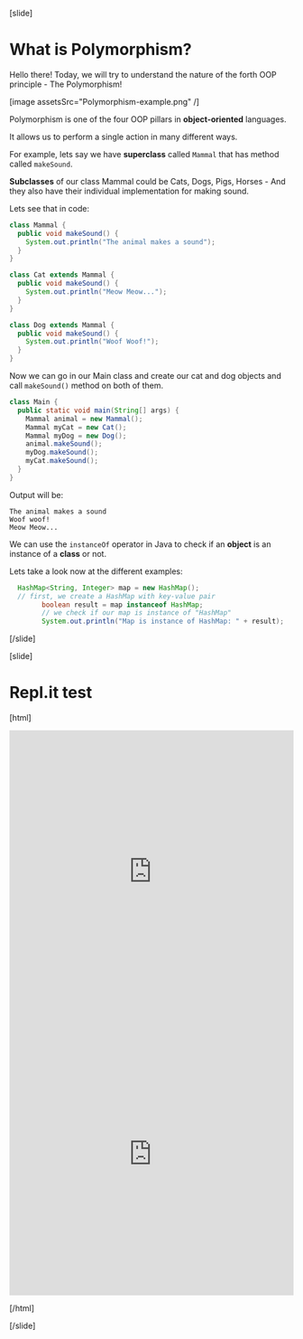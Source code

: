 [slide]

# What is Polymorphism?

Hello there! Today, we will try to understand the nature of the forth OOP principle - The Polymorphism!

[image assetsSrc="Polymorphism-example.png" /]

Polymorphism is one of the four OOP pillars in **object-oriented** languages.

It allows us to perform a single action in many different ways.

For example, lets say we have **superclass** called `Mammal` that has method called `makeSound`. 

**Subclasses** of our class Mammal could be Cats, Dogs, Pigs, Horses - And they also have their individual implementation for making sound.

Lets see that in code: 

``` java
class Mammal {
  public void makeSound() {
    System.out.println("The animal makes a sound");
  }
}
```

``` java
class Cat extends Mammal {
  public void makeSound() {
    System.out.println("Meow Meow...");
  }
}
```

``` java
class Dog extends Mammal {
  public void makeSound() {
    System.out.println("Woof Woof!");
  }
}
```

Now we can go in our Main class and create our cat and dog objects and call `makeSound()` method on both of them.


``` java
class Main {
  public static void main(String[] args) {
    Mammal animal = new Mammal();  
    Mammal myCat = new Cat(); 
    Mammal myDog = new Dog(); 
    animal.makeSound();
    myDog.makeSound();
    myCat.makeSound();
  }
}
```

Output will be:

```
The animal makes a sound
Woof woof!
Meow Meow...
```

We can use the `instanceOf` operator in Java to check if an **object** is an instance of a **class** or not.

Lets take a look now at the different examples:


```java live
  HashMap<String, Integer> map = new HashMap();
  // first, we create a HashMap with key-value pair
        boolean result = map instanceof HashMap;
        // we check if our map is instance of "HashMap"
        System.out.println("Map is instance of HashMap: " + result);
```


[/slide]

[slide]

# Repl.it test

[html]

<iframe frameborder="0" width="100%" height="500px" src="https://repl.it/@KaloqnKostadino/MyProject?lite=true"></iframe>	<iframe frameborder="0" width="100%" height="500px" src="https://repl.it/@KaloqnKostadino/MyProject?lite=true"></iframe>


[/html]


[/slide]